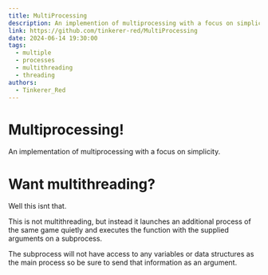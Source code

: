 ```yaml
---
title: MultiProcessing
description: An implemention of multiprocessing with a focus on simplicity
link: https://github.com/tinkerer-red/MultiProcessing
date: 2024-06-14 19:30:00
tags:
  - multiple
  - processes
  - multithreading
  - threading
authors:
  - Tinkerer_Red
---
```


# Multiprocessing!
An implementation of multiprocessing with a focus on simplicity.

# Want multithreading?
Well this isnt that.

This is not multithreading, but instead it launches an additional process of the same game quietly and executes the function with the supplied arguments on a subprocess.

The subprocess will not have access to any variables or data structures as the main process so be sure to send that information as an argument.